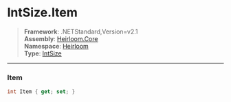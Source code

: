 # IntSize.Item

> **Framework**: .NETStandard,Version=v2.1  
> **Assembly**: [Heirloom.Core][0]  
> **Namespace**: [Heirloom][0]  
> **Type**: [IntSize][1]

--------------------------------------------------------------------------------

### Item

```cs
int Item { get; set; }
```

[0]: ../Heirloom.Core.md
[1]: Heirloom.IntSize.md
